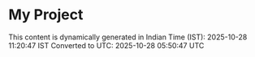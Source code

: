 # My Project

This content is dynamically generated in Indian Time (IST): 2025-10-28 11:20:47 IST
Converted to UTC: 2025-10-28 05:50:47 UTC
